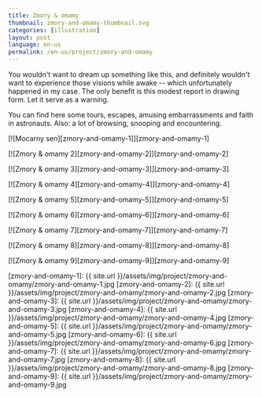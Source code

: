 ```yaml
---
title: Zmory & omamy
thumbnail: zmory-and-omamy-thumbnail.svg
categories: [illustration]
layout: post
language: en-us
permalink: /en-us/project/zmory-and-omamy
---
```


You wouldn't want to dream up something like this, and definitely wouldn't want to experience those visions while awake -- which unfortunately happened in my case. The only benefit is this modest report in drawing form. Let it serve as a warning.

You can find here some tours, escapes, amusing embarrassments and faith in astronauts. Also: a lot of browsing, snooping and encountering.

[![Mocarny sen][zmory-and-omamy-1]][zmory-and-omamy-1]

[![Zmory & omamy 2][zmory-and-omamy-2]][zmory-and-omamy-2]

[![Zmory & omamy 3][zmory-and-omamy-3]][zmory-and-omamy-3]

[![Zmory & omamy 4][zmory-and-omamy-4]][zmory-and-omamy-4]

[![Zmory & omamy 5][zmory-and-omamy-5]][zmory-and-omamy-5]

[![Zmory & omamy 6][zmory-and-omamy-6]][zmory-and-omamy-6]

[![Zmory & omamy 7][zmory-and-omamy-7]][zmory-and-omamy-7]

[![Zmory & omamy 8][zmory-and-omamy-8]][zmory-and-omamy-8]

[![Zmory & omamy 9][zmory-and-omamy-9]][zmory-and-omamy-9]

[zmory-and-omamy-1]: {{ site.url }}/assets/img/project/zmory-and-omamy/zmory-and-omamy-1.jpg
[zmory-and-omamy-2]: {{ site.url }}/assets/img/project/zmory-and-omamy/zmory-and-omamy-2.jpg
[zmory-and-omamy-3]: {{ site.url }}/assets/img/project/zmory-and-omamy/zmory-and-omamy-3.jpg
[zmory-and-omamy-4]: {{ site.url }}/assets/img/project/zmory-and-omamy/zmory-and-omamy-4.jpg
[zmory-and-omamy-5]: {{ site.url }}/assets/img/project/zmory-and-omamy/zmory-and-omamy-5.jpg
[zmory-and-omamy-6]: {{ site.url }}/assets/img/project/zmory-and-omamy/zmory-and-omamy-6.jpg
[zmory-and-omamy-7]: {{ site.url }}/assets/img/project/zmory-and-omamy/zmory-and-omamy-7.jpg
[zmory-and-omamy-8]: {{ site.url }}/assets/img/project/zmory-and-omamy/zmory-and-omamy-8.jpg
[zmory-and-omamy-9]: {{ site.url }}/assets/img/project/zmory-and-omamy/zmory-and-omamy-9.jpg